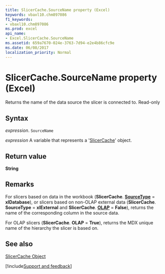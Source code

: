 ```yaml
---
title: SlicerCache.SourceName property (Excel)
keywords: vbaxl10.chm897086
f1_keywords:
- vbaxl10.chm897086
ms.prod: excel
api_name:
- Excel.SlicerCache.SourceName
ms.assetid: 659a7670-024e-3763-7d94-e2e4b86cfc9e
ms.date: 06/08/2017
localization_priority: Normal
---
```



# SlicerCache.SourceName property (Excel)

Returns the name of the data source the slicer is connected to. Read-only


## Syntax

_expression_. `SourceName`

_expression_ A variable that represents a '[SlicerCache](Excel.SlicerCache.md)' object.


## Return value

 **String**


## Remarks

For slicers based on data in the workbook (**SlicerCache**. **[SourceType](Excel.SlicerCache.SourceType.md)** = **xlDatabase**), or slicers based on non-OLAP external data (**SlicerCache**. **SourceType** = **xlExternal** and **SlicerCache**. **[OLAP](Excel.SlicerCache.OLAP.md)** = **False**), returns the name of the corresponding column in the source data.

For OLAP slicers (**SlicerCache**. **OLAP** = **True**), returns the MDX unique name of the hierarchy the slicer is based on.


## See also


[SlicerCache Object](Excel.SlicerCache.md)

[!include[Support and feedback](~/includes/feedback-boilerplate.md)]